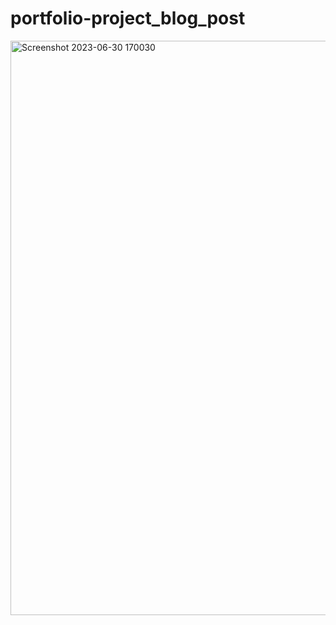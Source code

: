 # portfolio-project_blog_post


<img width="919" alt="Screenshot 2023-06-30 170030" src="https://github.com/Ironlaydee/portfolio-project_blog_post/assets/113660966/e60e2b1d-7976-4c0c-99e6-c6318447fbcc">
